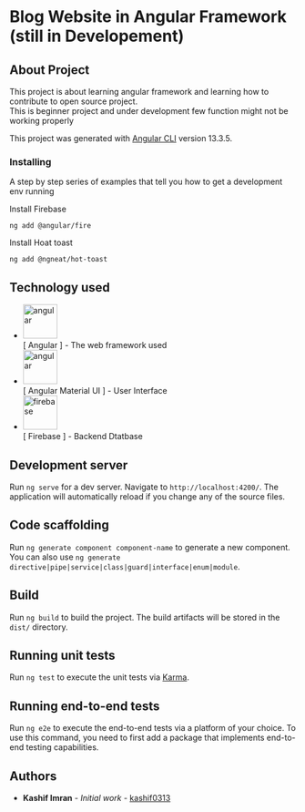 # Blog Website in Angular Framework (still in Developement)
## About Project
This project is about learning angular framework and learning how to contribute to open source project.
<br>This is beginner project and under development few function might not be working properly<br>

This project was generated with [Angular CLI](https://github.com/angular/angular-cli) version 13.3.5.
### Installing

A step by step series of examples that tell you how to get a development env running

Install Firebase

```
ng add @angular/fire
```

Install Hoat toast

```
ng add @ngneat/hot-toast
```

## Technology used
* <img src="https://angular.io/assets/images/logos/angular/shield-large.svg" alt="angular" width="60" height="60"/> <br>[ Angular ] - The web framework used
* <img src="https://material.angular.io/assets/img/angular-material-logo.svg" alt="angular" width="60" height="60"/><br>[ Angular Material UI ] - User Interface
* <img src="https://www.vectorlogo.zone/logos/firebase/firebase-icon.svg" alt="firebase" width="60" height="60"/><br>[ Firebase ] - Backend Dtatbase
 
## Development server

Run `ng serve` for a dev server. Navigate to `http://localhost:4200/`. The application will automatically reload if you change any of the source files.

## Code scaffolding

Run `ng generate component component-name` to generate a new component. You can also use `ng generate directive|pipe|service|class|guard|interface|enum|module`.

## Build

Run `ng build` to build the project. The build artifacts will be stored in the `dist/` directory.

## Running unit tests

Run `ng test` to execute the unit tests via [Karma](https://karma-runner.github.io).

## Running end-to-end tests

Run `ng e2e` to execute the end-to-end tests via a platform of your choice. To use this command, you need to first add a package that implements end-to-end testing capabilities.

## Authors

* **Kashif Imran** - *Initial work* - [ kashif0313 ](https://github.com/kashif0313)
